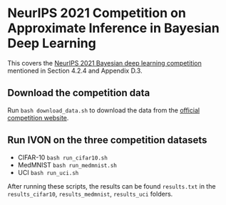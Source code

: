 # NeurIPS 2021 Competition on Approximate Inference in Bayesian Deep Learning

This covers the [NeurIPS 2021 Bayesian deep learning competition](https://izmailovpavel.github.io/neurips_bdl_competition/) mentioned in Section 4.2.4 and Appendix D.3.

## Download the competition data

Run `bash download_data.sh` to download the data from the [official competition website](https://izmailovpavel.github.io/neurips_bdl_competition/).

## Run IVON on the three competition datasets

- CIFAR-10 `bash run_cifar10.sh`
- MedMNIST `bash run_medmnist.sh`
- UCI `bash run_uci.sh`

After running these scripts, the results can be found `results.txt` in the `results_cifar10`, `results_medmnist`, `results_uci` folders.
